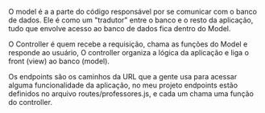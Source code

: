 O model é a a parte do código responsável por se comunicar com o banco de dados. Ele é como um "tradutor" entre o banco e o resto da aplicação, tudo que envolve acesso ao banco de dados fica dentro do Model.

O Controller é quem recebe a requisição, chama as funções do Model e responde ao usuário, O controller organiza a lógica da aplicação e liga o front (view) ao banco (model).

Os endpoints são os caminhos da URL que a gente usa para acessar alguma funcionalidade da aplicação, no meu projeto endpoints estão definidos no arquivo routes/professores.js, e cada um chama uma função do controller.

